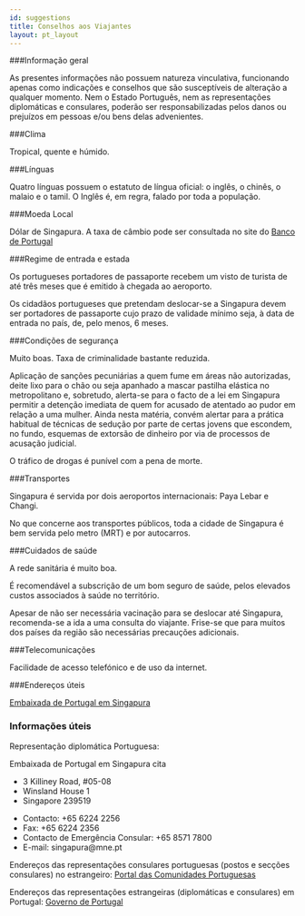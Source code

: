 ```yaml
---
id: suggestions
title: Conselhos aos Viajantes
layout: pt_layout
---
```

###Informação geral

As presentes informações não possuem natureza vinculativa, funcionando apenas como indicações e conselhos que são susceptíveis de alteração a qualquer momento. Nem o Estado Português, nem as representações diplomáticas e consulares, poderão ser responsabilizadas pelos danos ou prejuízos em pessoas e/ou bens delas advenientes.

###Clima

Tropical, quente e húmido.

###Línguas

Quatro línguas possuem o estatuto de língua oficial: o inglês, o chinês, o malaio e o tamil. O Inglês é, em regra, falado por toda a população.

###Moeda Local

Dólar de Singapura. A taxa de câmbio pode ser consultada no site do [Banco de Portugal](http://www.bportugal.pt/pt-PT/Estatisticas/Dominios%20Estatisticos/EstatisticasCambiais/Paginas/Taxasdereferenciadiarias.aspx)

###Regime de entrada e estada

Os portugueses portadores de passaporte recebem um visto de turista de até três meses que é emitido à chegada ao aeroporto.

Os cidadãos portugueses que pretendam deslocar-se a Singapura devem ser portadores de passaporte cujo prazo de validade mínimo seja, à data de entrada no país, de, pelo menos, 6 meses.

###Condições de segurança

Muito boas. Taxa de criminalidade bastante reduzida.

Aplicação de sanções pecuniárias a quem fume em áreas não autorizadas, deite lixo para o chão ou seja apanhado a mascar pastilha elástica no metropolitano e, sobretudo, alerta-se para o facto de a lei em Singapura permitir a detenção imediata de quem for acusado de atentado ao pudor em relação a uma mulher. Ainda nesta matéria, convém alertar para a prática habitual de técnicas de sedução por parte de certas jovens que escondem, no fundo, esquemas de extorsão de dinheiro por via de processos de acusação judicial.

O tráfico de drogas é punível com a pena de morte.

###Transportes

Singapura é servida por dois aeroportos internacionais: Paya Lebar e Changi.

No que concerne aos transportes públicos, toda a cidade de Singapura é bem servida pelo metro (MRT) e por autocarros.

###Cuidados de saúde

A rede sanitária é muito boa.

É recomendável a subscrição de um bom seguro de saúde, pelos elevados custos associados à saúde no território.

Apesar de não ser necessária vacinação para se deslocar até Singapura, recomenda-se a ida a uma consulta do viajante. Frise-se que para muitos dos países da região são necessárias precauções adicionais.

###Telecomunicações

Facilidade de acesso telefónico e de uso da internet.

###Endereços úteis

[Embaixada de Portugal em Singapura](http://www.embaixadasingapura.com)

### Informações úteis

Representação diplomática Portuguesa:

Embaixada de Portugal em Singapura cita
<ul class="address">
  <li> 3 Killiney Road, #05-08 </li>
  <li> Winsland House 1 </li>
  <li> Singapore 239519 </li>
</ul>

<ul class="address">
  <li> Contacto: +65 6224 2256 </li>
  <li> Fax: +65 6224 2356 </li>
  <li> Contacto de Emergência Consular: +65 8571 7800 </li>
  <li> E-mail: singapura@mne.pt </li>
</ul>

Endereços das representações consulares portuguesas (postos e secções consulares) no estrangeiro:
[Portal das Comunidades Portuguesas](http://www.secomunidades.pt)

Endereços das representações estrangeiras (diplomáticas e consulares) em Portugal:
[Governo de Portugal](http://www.min-nestrangeiros.pt)
